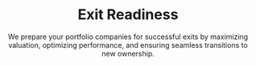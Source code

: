 ---
layout: sub-industry
parent: Private Equity
order: 5
title: "Exit Readiness"
subtitle: "We prepare your portfolio companies for successful exits by maximizing valuation, optimizing performance, and ensuring seamless transitions to new ownership."
  
challenges:
  - "Maximizing valuation multiples"
  - "Demonstrating sustainable growth potential"
  - "Addressing potential buyer concerns proactively"
  - "Ensuring smooth transition to new ownership"
  
solutions:
  - title: "Exit Value Maximization"
    content:
      - "EBITDA quality assessment and improvement"
      - "Growth story development and validation"
      - "Operational improvement runway identification"
  - title: "Transaction Support"
    content:
      - "Vendor due diligence preparation"
      - "Management presentation development"
      - "Transition planning and execution support"
  - title: "Strategic Roadmap Development"
    content:
      - "Next-step roadmap for post-exit growth"
      - "Strategic initiatives prioritization"
      - "Business transition support and continuity planning"
  
outcomes:
  - "1-2x multiple expansion at exit"
  - "Increased buyer confidence and competition"
  - "Smoother and faster transaction processes"
  - "Optimized post-exit transition and continuity"
  
why_choose:
  - "Exit Readiness Expertise: Extensive experience in preparing portfolio companies for successful exits."
  - "Valuation Maximization: Proven strategies to enhance valuation multiples and investor appeal."
  - "Comprehensive Transaction Support: Covering all aspects from due diligence to transition planning."
  - "Strategic Roadmapping: Developing clear and actionable roadmaps to support post-exit growth."
  - "Collaborative Partnership: Working closely with your team to ensure tailored and effective exit strategies."
  
cta-title: "Ready to maximize the value of your exit strategy?"
cta: "Contact SLKone today to learn how our Exit Readiness services can ensure a profitable and seamless transition to new ownership."
icon: "fa-right-from-bracket"
color: "tangerine"
image: "/assets/images/backgrounds/exit-readiness.webp"
permalink: /industries/private-equity/exit-readiness
redirect_to: /industries/private-equity#exit-readiness
---